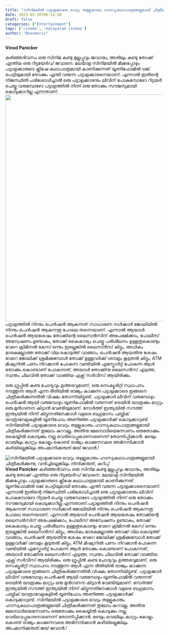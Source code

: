 ```yaml
---
title: "സിനിമയിൽ പട്ടാളക്കാരെ വെറും തള്ളുകാരും ഹാസ്യകഥാപാത്രങ്ങളുമായി ചിത്രീകരിക്കുന്നു, വന്ദിച്ചില്ലെങ്കിലും നിന്ദിക്കരുത്, കുറിപ്പ്"
date: 2023-05-26T06:11:50
draft: false
categories: ["Entertainment"]
tags: ['cinema', 'malayalam cinema']
author: "Beaumaris"
---
```


<strong>Vinod Panicker</strong>

കഴിഞ്ഞദിവസം ഒരു സിനിമ കണ്ടു മുല്ലപ്പൂവും ജവാനും, അതിലും കണ്ടു തോക്ക് ഏന്തിയ ഒരു റിട്ടയേർഡ് ജവാനെ. മലയാള സിനിമയിൽ മിക്കപ്പോഴും പട്ടാളക്കാരുടെ ക്ലീഷേ കഥാപാത്രമായി കാണിക്കുന്നത് യൂണിഫോമിൽ ട്രങ്ക് പെട്ടിയുമായി തോക്കും ഏന്തി വരുന്ന പട്ടാളക്കാരനെയാണ്. എന്നാൽ ഇതിന്റെ നിജസ്ഥിതി പരിശോധിച്ചാൽ ഒരു പട്ടാളക്കാരനും ലീവിന് പോകുമ്പോഴോ റിട്ടയർ ചെയ്തു വരുമ്പോഴോ പട്ടാളത്തിൽ നിന്ന് ഒരു തോക്കും സൗജന്യമായി കൊടുക്കാറില്ല എന്നതാണ്.<a href="https://cdn.boolokam.com/articles/2023/05/qdqfff.jpg"><img class="size-full wp-image-396965 aligncenter" src="https://cdn.boolokam.com/articles/2023/05/qdqfff.jpg" alt="" width="720" height="720" /></a>പട്ടാളത്തിൽ നിന്നും പെൻഷൻ ആകുന്നത് സാധാരണ സർക്കാർ ജോലിയിൽ നിന്നും പെൻഷൻ ആകുന്നതു പോലെ തന്നെയാണ്. എന്നാൽ ആയാൾ പെൻഷൻ ആയശേഷം തോക്കിന്റെ ലൈസൻസിന് അപേക്ഷിക്കാം, പോലീസ് അന്വേഷണം ഉണ്ടാകും, തോക്ക് കൈകാര്യം ചെയ്തു പരിശീലനം ഉള്ളതുകൊണ്ടും വേറെ ക്രിമിനൽ കേസ് ഒന്നും ഇല്ലെങ്കിൽ ലൈസൻസ് കിട്ടും, അധികം മാരകമല്ലാത്ത തോക്ക് വില കൊടുത്ത് വാങ്ങാം, പെൻഷൻ ആയതിനു ശേഷം വേറെ ജോലിക്ക് ശ്രമിക്കുമ്പോൾ തോക്ക് ഉള്ളവർക്ക് ശമ്പളം കൂടുതൽ കിട്ടും, ATM മിഷ്യനിൽ പണം നിറക്കാൻ പോകുന്ന വണ്ടിയിൽ എസ്കോർട്ട് പോകുന്ന ആൾ തോക്കും കൊണ്ടാണ് പോകുന്നത്, അയാൾ തോക്കിനു ലൈസൻസ് എടുത്ത, സ്വന്തം ചിലവിൽ തോക്ക് വാങ്ങിയ എക്സ് സർവീസ് ആയിരിക്കും.

ഒരു ഗ്രൂപ്പിൽ കണ്ട ചോദ്യവും ഉത്തരവുമാണ്, ഒരു സെക്യൂരിറ്റി സ്ഥാപനം നടത്തുന്ന ആൾ എന്ന രീതിയിൽ രാജ്യം കാക്കുന്ന പട്ടാളക്കാരെ ഇങ്ങനെ ചിത്രീകരിക്കുന്നതിൽ വിഷമം തോന്നിയിട്ടുണ്ട്. പട്ടാളക്കാർ ലീവിന് വരുമ്പോഴും പെൻഷൻ ആയി വരുമ്പോഴും യൂണിഫോമിൽ വരുന്നത് ട്രെയിൻ യാത്രക്കും മാറ്റും ഒരു മുൻഗണന കിട്ടാൻ വേണ്ടിയുമാണ്. നോർത്ത് ഇന്ത്യയിൽ സൗത്ത് ഇന്ത്യയിൽ നിന്ന് കിട്ടുന്നതിനേക്കാൾ വളരെ ബഹുമാനം പബ്ലിക് യാത്രാവേളകളിൽ യൂണിഫോം അണിഞ്ഞ പട്ടാളക്കാർക്ക് കൊടുക്കാറുണ്ട്. സിനിമയിൽ പട്ടാളക്കാരെ വെറും തള്ളൂകാരും ഹാസ്യകഥാപാത്രങ്ങളുമായി ചിത്രീകരിക്കുന്നത്‌ തുലോം കുറവല്ല. അതിനു മേമ്പൊടിയെന്നോണം ഒരുതോക്കും കൈയ്യിൽ കൊടുക്കും നല്ല വെടിവെപ്പുകാരനാണെന്ന് തോന്നിപ്പിക്കാൻ. മഴയും വെയിലും കാറ്റും കോളും കൊണ്ട്‌ രാജ്യം കാക്കുന്നവരെ അഭിനന്ദിക്കാൻ കഴിയില്ലെങ്കിലും അപമാനിക്കരുത്‌.ജയ്‌ ജവാൻ.!


![സിനിമയിൽ പട്ടാളക്കാരെ വെറും തള്ളുകാരും ഹാസ്യകഥാപാത്രങ്ങളുമായി ചിത്രീകരിക്കുന്നു, വന്ദിച്ചില്ലെങ്കിലും നിന്ദിക്കരുത്, കുറിപ്പ്](https://cdn.boolokam.com/articles/2023/05/qdqfff.jpg)**Vinod Panicker** കഴിഞ്ഞദിവസം ഒരു സിനിമ കണ്ടു മുല്ലപ്പൂവും ജവാനും, അതിലും കണ്ടു തോക്ക് ഏന്തിയ ഒരു റിട്ടയേർഡ് ജവാനെ. മലയാള സിനിമയിൽ മിക്കപ്പോഴും പട്ടാളക്കാരുടെ ക്ലീഷേ കഥാപാത്രമായി കാണിക്കുന്നത് യൂണിഫോമിൽ ട്രങ്ക് പെട്ടിയുമായി തോക്കും ഏന്തി വരുന്ന പട്ടാളക്കാരനെയാണ്. എന്നാൽ ഇതിന്റെ നിജസ്ഥിതി പരിശോധിച്ചാൽ ഒരു പട്ടാളക്കാരനും ലീവിന് പോകുമ്പോഴോ റിട്ടയർ ചെയ്തു വരുമ്പോഴോ പട്ടാളത്തിൽ നിന്ന് ഒരു തോക്കും സൗജന്യമായി കൊടുക്കാറില്ല എന്നതാണ്.[](https://cdn.boolokam.com/articles/2023/05/qdqfff.jpg)പട്ടാളത്തിൽ നിന്നും പെൻഷൻ ആകുന്നത് സാധാരണ സർക്കാർ ജോലിയിൽ നിന്നും പെൻഷൻ ആകുന്നതു പോലെ തന്നെയാണ്. എന്നാൽ ആയാൾ പെൻഷൻ ആയശേഷം തോക്കിന്റെ ലൈസൻസിന് അപേക്ഷിക്കാം, പോലീസ് അന്വേഷണം ഉണ്ടാകും, തോക്ക് കൈകാര്യം ചെയ്തു പരിശീലനം ഉള്ളതുകൊണ്ടും വേറെ ക്രിമിനൽ കേസ് ഒന്നും ഇല്ലെങ്കിൽ ലൈസൻസ് കിട്ടും, അധികം മാരകമല്ലാത്ത തോക്ക് വില കൊടുത്ത് വാങ്ങാം, പെൻഷൻ ആയതിനു ശേഷം വേറെ ജോലിക്ക് ശ്രമിക്കുമ്പോൾ തോക്ക് ഉള്ളവർക്ക് ശമ്പളം കൂടുതൽ കിട്ടും, ATM മിഷ്യനിൽ പണം നിറക്കാൻ പോകുന്ന വണ്ടിയിൽ എസ്കോർട്ട് പോകുന്ന ആൾ തോക്കും കൊണ്ടാണ് പോകുന്നത്, അയാൾ തോക്കിനു ലൈസൻസ് എടുത്ത, സ്വന്തം ചിലവിൽ തോക്ക് വാങ്ങിയ എക്സ് സർവീസ് ആയിരിക്കും. ഒരു ഗ്രൂപ്പിൽ കണ്ട ചോദ്യവും ഉത്തരവുമാണ്, ഒരു സെക്യൂരിറ്റി സ്ഥാപനം നടത്തുന്ന ആൾ എന്ന രീതിയിൽ രാജ്യം കാക്കുന്ന പട്ടാളക്കാരെ ഇങ്ങനെ ചിത്രീകരിക്കുന്നതിൽ വിഷമം തോന്നിയിട്ടുണ്ട്. പട്ടാളക്കാർ ലീവിന് വരുമ്പോഴും പെൻഷൻ ആയി വരുമ്പോഴും യൂണിഫോമിൽ വരുന്നത് ട്രെയിൻ യാത്രക്കും മാറ്റും ഒരു മുൻഗണന കിട്ടാൻ വേണ്ടിയുമാണ്. നോർത്ത് ഇന്ത്യയിൽ സൗത്ത് ഇന്ത്യയിൽ നിന്ന് കിട്ടുന്നതിനേക്കാൾ വളരെ ബഹുമാനം പബ്ലിക് യാത്രാവേളകളിൽ യൂണിഫോം അണിഞ്ഞ പട്ടാളക്കാർക്ക് കൊടുക്കാറുണ്ട്. സിനിമയിൽ പട്ടാളക്കാരെ വെറും തള്ളൂകാരും ഹാസ്യകഥാപാത്രങ്ങളുമായി ചിത്രീകരിക്കുന്നത്‌ തുലോം കുറവല്ല. അതിനു മേമ്പൊടിയെന്നോണം ഒരുതോക്കും കൈയ്യിൽ കൊടുക്കും നല്ല വെടിവെപ്പുകാരനാണെന്ന് തോന്നിപ്പിക്കാൻ. മഴയും വെയിലും കാറ്റും കോളും കൊണ്ട്‌ രാജ്യം കാക്കുന്നവരെ അഭിനന്ദിക്കാൻ കഴിയില്ലെങ്കിലും അപമാനിക്കരുത്‌.ജയ്‌ ജവാൻ.!
